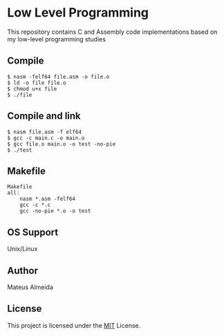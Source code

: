 # Low Level Programming

This repository contains C and Assembly code implementations based on my low-level programming studies

## Compile

```
$ nasm -felf64 file.asm -o file.o
$ ld -o file file.o
$ chmod u+x file
$ ./file
```

## Compile and link

```
$ nasm file.asm -f elf64
$ gcc -c main.c -o main.o
$ gcc file.o main.o -o test -no-pie
$ ./test
```

## Makefile

```
Makefile
all:
	nasm *.asm -felf64
	gcc -c *.c
	gcc -no-pie *.o -o test
```

## OS Support

Unix/Linux

## Author

Mateus Almeida

## License

This project is licensed under the [MIT](https://github.com/imsouza/low-level-programming/blob/main/LICENSE) License.
